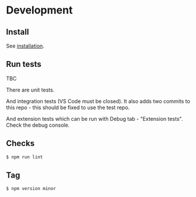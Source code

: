 # Development


## Install

See [installation](installation.md).


## Run tests

TBC

There are unit tests.

And integration tests (VS Code must be closed). It also adds two commits to this repo - this should be fixed to use the test repo.

And extension tests which can be run with Debug tab - "Extension tests". Check the debug console.


## Checks

```sh
$ npm run lint
```


## Tag

```sh
$ npm version minor
```
